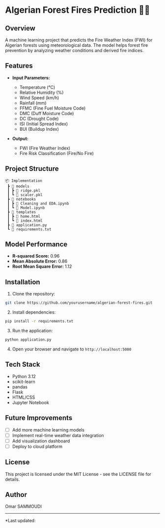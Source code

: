 # Algerian Forest Fires Prediction 🌲🔥

## Overview

A machine learning project that predicts the Fire Weather Index (FWI) for Algerian forests using meteorological data. The model helps forest fire prevention by analyzing weather conditions and derived fire indices.

## Features

- **Input Parameters:**
  - Temperature (°C)
  - Relative Humidity (%)
  - Wind Speed (km/h)
  - Rainfall (mm)
  - FFMC (Fine Fuel Moisture Code)
  - DMC (Duff Moisture Code)
  - DC (Drought Code)
  - ISI (Initial Spread Index)
  - BUI (Buildup Index)

- **Output:**
  - FWI (Fire Weather Index)
  - Fire Risk Classification (Fire/No Fire)

## Project Structure

```
📦 Implementation
 ┣ 📂 models
 ┃ ┣ 📜 ridge.pkl
 ┃ ┗ 📜 scaler.pkl
 ┣ 📂 notebooks
 ┃ ┣ 📜 Cleaning and EDA.ipynb
 ┃ ┗ 📜 Model.ipynb
 ┣ 📂 templates
 ┃ ┣ 📜 home.html
 ┃ ┗ 📜 index.html
 ┣ 📜 application.py
 ┗ 📜 requirements.txt
```

## Model Performance

- **R-squared Score:** 0.96
- **Mean Absolute Error:** 0.86
- **Root Mean Square Error:** 1.12

## Installation

1. Clone the repository:
```bash
git clone https://github.com/yourusername/algerian-forest-fires.git
```

2. Install dependencies:
```bash
pip install -r requirements.txt
```

3. Run the application:
```bash
python application.py
```

4. Open your browser and navigate to `http://localhost:5000`

## Tech Stack

- Python 3.12
- scikit-learn
- pandas
- Flask
- HTML/CSS
- Jupyter Notebook

## Future Improvements

- [ ] Add more machine learning models
- [ ] Implement real-time weather data integration
- [ ] Add visualization dashboard
- [ ] Deploy to cloud platform

## License

This project is licensed under the MIT License - see the LICENSE file for details.

## Author

Omar SAMMOUDI

---
*Last updated: